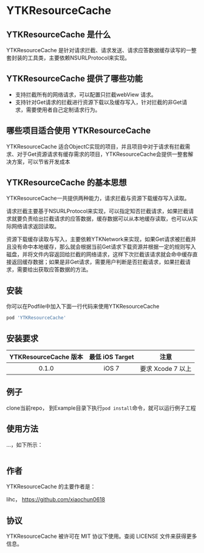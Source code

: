 # YTKResourceCache


## YTKResourceCache 是什么

YTKResourceCache 是针对请求拦截、请求发送、请求应答数据缓存读写的一整套封装的工具类，主要依赖NSURLProtocol来实现。

## YTKResourceCache 提供了哪些功能

 * 支持拦截所有的网络请求，可以配置只拦截webView 请求。
 * 支持针对Get请求的拦截进行资源下载以及缓存写入，针对拦截的非Get请求，需要使用者自己定制请求行为。
 
 ## 哪些项目适合使用 YTKResourceCache
 
YTKResourceCache 适合ObjectC实现的项目，并且项目中对于请求有拦截需求、对于Get资源请求有缓存需求的项目，YTKResourceCache会提供一整套解决方案，可以节省开发成本

## YTKResourceCache 的基本思想

YTKResourceCache一共提供两种能力，请求拦截与资源下载缓存写入读取。

请求拦截主要基于NSURLProtocol来实现，可以指定知否拦截请求，如果拦截请求就要负责给出拦截请求的应答数据，缓存数据可以从本地缓存读取，也可以从实际网络请求返回读取。

资源下载缓存读取与写入，主要依赖YTKNetwork来实现，如果Get请求被拦截并且没有命中本地缓存，那么就会根据当前Get请求下载资源并根据一定的规则写入磁盘，并将文件内容返回给拦截的网络请求，这样下次拦截该请求就会命中缓存直接返回缓存数据；如果是非Get请求，需要用户判断是否拦截请求，如果拦截请求，需要给出获取应答数据的方法。

## 安装

你可以在Podfile中加入下面一行代码来使用YTKResourceCache

```ruby
pod 'YTKResourceCache'
```
## 安装要求

| YTKResourceCache 版本 |  最低 iOS Target | 注意 |
|:----------------:|:----------------:|:-----:|
| 0.1.0 | iOS 7 | 要求 Xcode 7 以上 |

## 例子

clone当前repo， 到Example目录下执行`pod install`命令，就可以运行例子工程

## 使用方法

...，如下所示：

```objective-c
```

## 作者

YTKResourceCache 的主要作者是：

lihc， https://github.com/xiaochun0618

## 协议

YTKResourceCache 被许可在 MIT 协议下使用。查阅 LICENSE 文件来获得更多信息。


